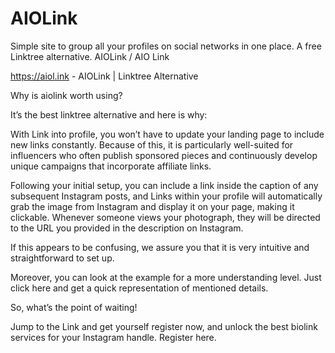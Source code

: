 # AIOLink
Simple site to group all your profiles on social networks in one place. A free Linktree alternative. AIOLink / AIO Link

https://aiol.ink - AIOLink | Linktree Alternative

Why is aiolink worth using?

It’s the best linktree alternative and here is why:

With Link into profile, you won’t have to update your landing page to include new links constantly. Because of this, it is particularly well-suited for influencers who often publish sponsored pieces and continuously develop unique campaigns that incorporate affiliate links.

Following your initial setup, you can include a link inside the caption of any subsequent Instagram posts, and Links within your profile will automatically grab the image from Instagram and display it on your page, making it clickable. Whenever someone views your photograph, they will be directed to the URL you provided in the description on Instagram.

If this appears to be confusing, we assure you that it is very intuitive and straightforward to set up.

Moreover, you can look at the example for a more understanding level. Just click here and get a quick representation of mentioned details.

So, what’s the point of waiting!

Jump to the Link and get yourself register now, and unlock the best biolink services for your Instagram handle. Register here.
